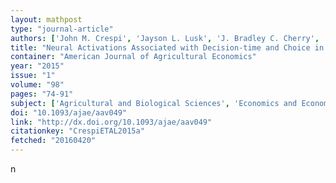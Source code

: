 ```yaml
---
layout: mathpost
type: "journal-article"
authors: ['John M. Crespi', 'Jayson L. Lusk', 'J. Bradley C. Cherry', 'Laura E. Martin', 'Brandon R. McFadden', 'Amanda S. Bruce']
title: "Neural Activations Associated with Decision-time and Choice in a Milk Labeling Experiment"
container: "American Journal of Agricultural Economics"
year: "2015"
issue: "1"
volume: "98"
pages: "74-91"
subject: ['Agricultural and Biological Sciences', 'Economics and Econometrics']
doi: "10.1093/ajae/aav049"
link: "http://dx.doi.org/10.1093/ajae/aav049"
citationkey: "CrespiETAL2015a"
fetched: "20160420"
---
```


n